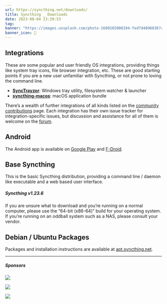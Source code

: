 ```yaml
---
url: https://syncthing.net/downloads/
title: Syncthing _ Downloads
date: 2023-08-04 13:29:53
tag: 
banner: "https://images.unsplash.com/photo-1689265908194-fed7d4896836?crop=entropy&cs=srgb&fm=jpg&ixid=M3w0Njc1ODd8MHwxfHJhbmRvbXx8fHx8fHwxfHwxNjkxMTI2OTg1fA&ixlib=rb-4.0.3&q=85&fit=crop&w=1882&max-h=540"
banner_icon: 🔖
---
```

## Integrations

These are some popular and user friendly OS integrations, providing things like system tray icons, file browser integration, etc. These are good starting points if you are a new user unfamiliar with Syncthing, or not prone to loving the command line.

*   **[SyncTrayzor](https://github.com/canton7/SyncTrayzor/releases/latest)**: Windows tray utility, filesystem watcher & launcher
*   **[syncthing-macos](https://github.com/syncthing/syncthing-macos/releases/latest)**: macOS application bundle

There’s a wealth of further integrations of all kinds listed on the [community contributions](https://docs.syncthing.net/users/contrib.html) page. Each integration has their own issue tracker for integration-specific issues, but discussion and assistance for all of them is welcome on the [forum](https://forum.syncthing.net/).

## Android

The Android app is available on [Google Play](https://play.google.com/store/apps/details?id=com.nutomic.syncthingandroid) and [F-Droid](https://f-droid.org/packages/com.nutomic.syncthingandroid/).

## Base Syncthing

This is the basic Syncthing distribution, providing a command line / daemon like executable and a web based user interface.

##### Syncthing **v1.23.6**

If you are unsure what to download and you’re running on a normal computer, please use the “64-bit (x86-64)” build for your operating system. If you’re running on an oddball system such as a NAS, please consult your vendor.

## Debian / Ubuntu Packages

Packages and installation instructions are available at [apt.syncthing.net](https://apt.syncthing.net/).

* * *

##### Sponsors

![](https://avatars.githubusercontent.com/u/16645447?v=4)

![](https://avatars.githubusercontent.com/u/74066406?v=4)

![](https://avatars.githubusercontent.com/u/129852174?u=37294477d8564bd07818f1a3c5f7c5af849fa54d&v=4)